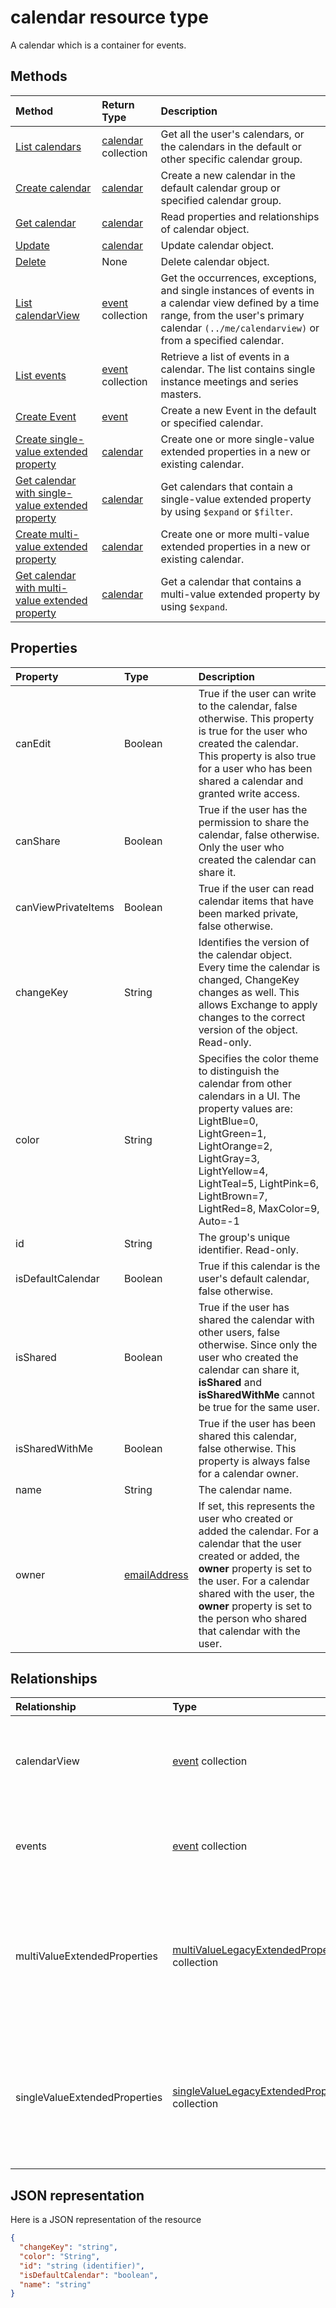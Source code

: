 # calendar resource type

A calendar which is a container for events.

## Methods

| Method       | Return Type  |Description|
|:---------------|:--------|:----------|
|[List calendars](../api/user_list_calendars.md)|[calendar](calendar.md) collection|Get all the user's calendars, or the calendars in the default or other specific calendar group.|
|[Create calendar](../api/user_post_calendars.md) |[calendar](calendar.md)| Create a new calendar in the default calendar group or specified calendar group.|
|[Get calendar](../api/calendar_get.md) | [calendar](calendar.md) |Read properties and relationships of calendar object.|
|[Update](../api/calendar_update.md) | [calendar](calendar.md)  |Update calendar object. |
|[Delete](../api/calendar_delete.md) | None |Delete calendar object. |
|[List calendarView](../api/calendar_list_calendarview.md) |[event](event.md) collection| Get the occurrences, exceptions, and single instances of events in a calendar view defined by a time range, from the user's primary calendar `(../me/calendarview)` or from a specified calendar.|
|[List events](../api/calendar_list_events.md) |[event](event.md) collection| Retrieve a list of events in a calendar.  The list contains single instance meetings and series masters.|
|[Create Event](../api/calendar_post_events.md) |[event](event.md)| Create a new Event in the default or specified calendar.|
|[Create single-value extended property](../api/singlevaluelegacyextendedproperty_post_singlevalueextendedproperties.md) |[calendar](calendar.md)  |Create one or more single-value extended properties in a new or existing calendar.   |
|[Get calendar with single-value extended property](../api/singlevaluelegacyextendedproperty_get.md)  | [calendar](calendar.md) | Get calendars that contain a single-value extended property by using `$expand` or `$filter`. |
|[Create multi-value extended property](../api/multivaluelegacyextendedproperty_post_multivalueextendedproperties.md) | [calendar](calendar.md) | Create one or more multi-value extended properties in a new or existing calendar.  |
|[Get calendar with multi-value extended property](../api/multivaluelegacyextendedproperty_get.md)  | [calendar](calendar.md) | Get a calendar that contains a multi-value extended property by using `$expand`. |


## Properties
| Property	   | Type	|Description|
|:---------------|:--------|:----------|
|canEdit |Boolean |True if the user can write to the calendar, false otherwise. This property is true for the user who created the calendar. This property is also true for a user who has been shared a calendar and granted write access. |
|canShare |Boolean |True if the user has the permission to share the calendar, false otherwise. Only the user who created the calendar can share it. |
|canViewPrivateItems |Boolean |True if the user can read calendar items that have been marked private, false otherwise. |
|changeKey|String|Identifies the version of the calendar object. Every time the calendar is changed, ChangeKey  changes as well. This allows Exchange to apply changes to the correct version of the object. Read-only.|
|color|String|Specifies the color theme to distinguish the calendar from other calendars in a UI. The property values are: LightBlue=0, LightGreen=1, LightOrange=2, LightGray=3, LightYellow=4, LightTeal=5, LightPink=6, LightBrown=7, LightRed=8, MaxColor=9, Auto=-1|
|id|String|The group's unique identifier. Read-only.|
|isDefaultCalendar|Boolean|True if this calendar is the user's default calendar, false otherwise.|
|isShared |Boolean |True if the user has shared the calendar with other users, false otherwise. Since only the user who created the calendar can share it, **isShared** and **isSharedWithMe** cannot be true for the same user. |
|isSharedWithMe |Boolean |True if the user has been shared this calendar, false otherwise. This property is always false for a calendar owner.  |
|name|String|The calendar name.|
|owner |[emailAddress](emailaddress.md) | If set, this represents the user who created or added the calendar. For a calendar that the user created or added, the **owner** property is set to the user. For a calendar shared with the user, the **owner** property is set to the person who shared that calendar with the user. |


## Relationships
| Relationship | Type	|Description|
|:---------------|:--------|:----------|
|calendarView|[event](event.md) collection|The calendar view for the calendar. Navigation property. Read-only.|
|events|[event](event.md) collection|The events in the calendar. Navigation property. Read-only.|
|multiValueExtendedProperties|[multiValueLegacyExtendedProperty](multivaluelegacyextendedproperty.md) collection| The collection of multi-value extended properties defined for the calendar. Read-only. Nullable.|
|singleValueExtendedProperties|[singleValueLegacyExtendedProperty](singlevaluelegacyextendedproperty.md) collection| The collection of single-value extended properties defined for the calendar. Read-only. Nullable.|

## JSON representation

Here is a JSON representation of the resource

<!-- {
  "blockType": "resource",
  "optionalProperties": [
    "calendarView",
    "events"
  ],
  "keyProperty": "id",
  "@odata.type": "microsoft.graph.calendar"
}-->

```json
{
  "changeKey": "string",
  "color": "String",
  "id": "string (identifier)",
  "isDefaultCalendar": "boolean",
  "name": "string"
}

```
<!-- uuid: 8fcb5dbc-d5aa-4681-8e31-b001d5168d79
2015-10-25 14:57:30 UTC -->
<!-- {
  "type": "#page.annotation",
  "description": "calendar resource",
  "keywords": "",
  "section": "documentation",
  "tocPath": ""
}-->
